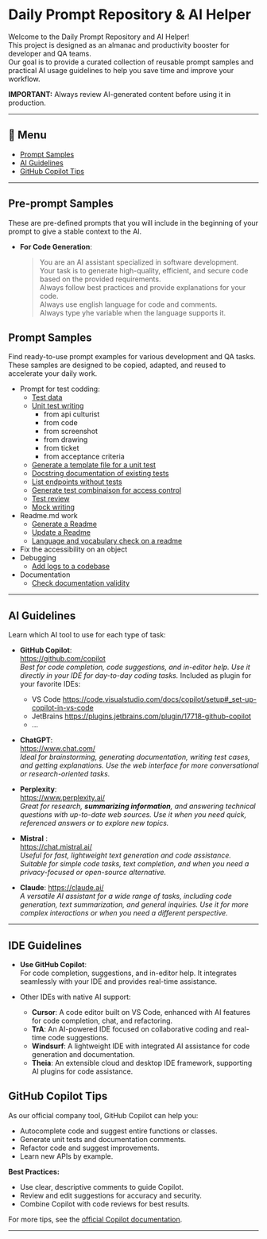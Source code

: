# Daily Prompt Repository & AI Helper

Welcome to the Daily Prompt Repository and AI Helper!  
This project is designed as an almanac and productivity booster for developer and QA teams.  
Our goal is to provide a curated collection of reusable prompt samples and practical AI usage guidelines to help you save time and improve your workflow.

**IMPORTANT:** Always review AI-generated content before using it in production.

---

## 📖 Menu

- [Prompt Samples](#prompt-samples)
- [AI Guidelines](#ai-guidelines)
- [GitHub Copilot Tips](#github-copilot-tips)

---

## Pre-prompt Samples
These are pre-defined prompts that you will include in the beginning of your prompt to give a stable context to the AI.
- **For Code Generation**:  
  > You are an AI assistant specialized in software development.  
  > Your task is to generate high-quality, efficient, and secure code based on the provided requirements.  
  > Always follow best practices and provide explanations for your code.  
  > Always use english language for code and comments.  
  > Always type yhe variable when the language supports it.  



## Prompt Samples

Find ready-to-use prompt examples for various development and QA tasks.  
These samples are designed to be copied, adapted, and reused to accelerate your daily work.


- Prompt for test codding:  
  - [Test data](test-data.md)
  - [Unit test writing](unit-test/unit-test-writing.md)
    - from api culturist
    - from code
    - from screenshot
    - from drawing
    - from ticket
    - from acceptance criteria
  - [Generate a template file for a unit test](unit-test/generate-template.md)
  - [Docstring documentation of existing tests](unit-test/docstring.md)
  - [List endpoints without tests](unit-test/list-endpoints.md)
  - [Generate test combinaison for access control](unit-test/access-control.md)
  - [Test review](unit-test/test-review.md)
  - [Mock writing](mock-writing.md)
- Readme.md work
  - [Generate a Readme](generate-readme.md)
  - [Update a Readme](update-readme.md)
  - [Language and vocabulary check on a readme](readme-language-check.md)
- Fix the accessibility on an object
- Debugging
  - [Add logs to a codebase](add-logs-to-code.md)
- Documentation
  - [Check documentation validity](documentation-validation.md)

---

## AI Guidelines

Learn which AI tool to use for each type of task:

- **GitHub Copilot**:  
  https://github.com/copilot  
  *Best for code completion, code suggestions, and in-editor help. Use it directly in your IDE for day-to-day coding tasks.*
  Included as plugin for your favorite IDEs:
  - VS Code https://code.visualstudio.com/docs/copilot/setup#_set-up-copilot-in-vs-code
  - JetBrains https://plugins.jetbrains.com/plugin/17718-github-copilot
  - ...

- **ChatGPT**:  
  https://www.chat.com/  
  *Ideal for brainstorming, generating documentation, writing test cases, and getting explanations. Use the web interface for more conversational or research-oriented tasks.*

- **Perplexity**:  
  https://www.perplexity.ai/  
  *Great for research, **summarizing information**, and answering technical questions with up-to-date web sources. Use it when you need quick, referenced answers or to explore new topics.*

- **Mistral** :  
  https://chat.mistral.ai/  
  *Useful for fast, lightweight text generation and code assistance. Suitable for simple code tasks, text completion, and when you need a privacy-focused or open-source alternative.*

- **Claude**:
  https://claude.ai/  
  *A versatile AI assistant for a wide range of tasks, including code generation, text summarization, and general inquiries. Use it for more complex interactions or when you need a different perspective.*

---

## IDE Guidelines
- **Use GitHub Copilot**:  
  For code completion, suggestions, and in-editor help. 
  It integrates seamlessly with your IDE and provides real-time assistance.

- Other IDEs with native AI support:
  - **Cursor**: A code editor built on VS Code, enhanced with AI features for code completion, chat, and refactoring.
  - **TrA**: An AI-powered IDE focused on collaborative coding and real-time code suggestions.
  - **Windsurf**: A lightweight IDE with integrated AI assistance for code generation and documentation.
  - **Theia**: An extensible cloud and desktop IDE framework, supporting AI plugins for code assistance.

## GitHub Copilot Tips

As our official company tool, GitHub Copilot can help you:

- Autocomplete code and suggest entire functions or classes.
- Generate unit tests and documentation comments.
- Refactor code and suggest improvements.
- Learn new APIs by example.

**Best Practices:**
- Use clear, descriptive comments to guide Copilot.
- Review and edit suggestions for accuracy and security.
- Combine Copilot with code reviews for best results.

For more tips, see the [official Copilot documentation](https://docs.github.com/en/copilot).

---